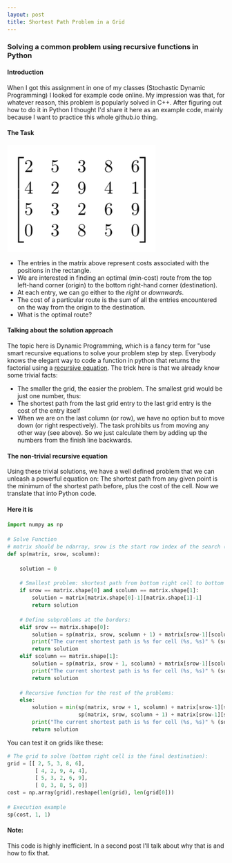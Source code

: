 ```yaml
---
layout: post
title: Shortest Path Problem in a Grid
---
```


### Solving a common problem using recursive functions in Python
#### Introduction
When I got this assignment in one of my classes (Stochastic Dynamic Programming) I looked for example code online. My impression was that, for whatever reason, this problem is popularly solved in C++. After figuring out how to do it in Python I thought I'd share it here as an example code, mainly because I want to practice this whole github.io thing.
#### The Task
![Cost-Matrix](/images/Cost-Matrix.png "Cost-Matrix")
- The entries in the matrix above represent costs associated with the positions in the rectangle.
- We are interested in finding an optimal (min-cost) route from the top left-hand corner (origin) to the bottom
right-hand corner (destination).
- At each entry, we can go either to the *right* or *downwards*.
- The cost of a particular route is the sum of all the entries encountered on the way from the origin to the destination.
- What is the optimal route? 
#### Talking about the solution approach
The topic here is Dynamic Programming, which is a fancy term for "use smart recursive equations to solve your problem step by step. Everybody knows the elegant way to code a function in python that returns the factorial using a [recursive equation](https://www.python-course.eu/recursive_functions.php). The trick here is that we already know some trivial facts:
- The smaller the grid, the easier the problem. The smallest grid would be just one number, thus:
- The shortest path from the last grid entry to the last grid entry is the cost of the entry itself
- When we are on the last column (or row), we have no option but to move down (or right respectively). The task prohibits us from moving any other way (see above). So we just calculate them by adding up the numbers from the finish line backwards.
#### The non-trivial recursive equation
Using these trivial solutions, we have a well defined problem that we can unleash a powerful equation on: The shortest path from any given point is the minimum of the shortest path before, plus the cost of the cell. Now we translate that into Python code.

#### Here it is

```python
import numpy as np

# Solve Function
# matrix should be ndarray, srow is the start row index of the search (int), scolumn is the respective column
def sp(matrix, srow, scolumn):
    
    solution = 0
    
    # Smallest problem: shortest path from bottom right cell to bottom right cell is cost[bottom right cell].
    if srow == matrix.shape[0] and scolumn == matrix.shape[1]:
        solution = matrix[matrix.shape[0]-1][matrix.shape[1]-1]
        return solution
    
    # Define subproblems at the borders:
    elif srow == matrix.shape[0]:
        solution = sp(matrix, srow, scolumn + 1) + matrix[srow-1][scolumn-1]
        print("The current shortest path is %s for cell (%s, %s)" % (solution, srow, scolumn))
        return solution
    elif scolumn == matrix.shape[1]:
        solution = sp(matrix, srow + 1, scolumn) + matrix[srow-1][scolumn-1]
        print("The current shortest path is %s for cell (%s, %s)" % (solution, srow, scolumn))
        return solution
    
    # Recursive function for the rest of the problems:
    else:
        solution = min(sp(matrix, srow + 1, scolumn) + matrix[srow-1][scolumn-1],
                       sp(matrix, srow, scolumn + 1) + matrix[srow-1][scolumn-1])
        print("The current shortest path is %s for cell (%s, %s)" % (solution, srow, scolumn))
        return solution
```

You can test it on grids like these:

```python
# The grid to solve (bottom right cell is the final destination):
grid = [[ 2, 5, 3, 8, 6],
         [ 4, 2, 9, 4, 4],
         [ 5, 3, 2, 6, 9],
         [ 0, 3, 8, 5, 0]]
cost = np.array(grid).reshape(len(grid), len(grid[0]))

# Execution example
sp(cost, 1, 1)
```

#### Note: 

This code is highly inefficient. In a second post I'll talk about why that is and how to fix that.
